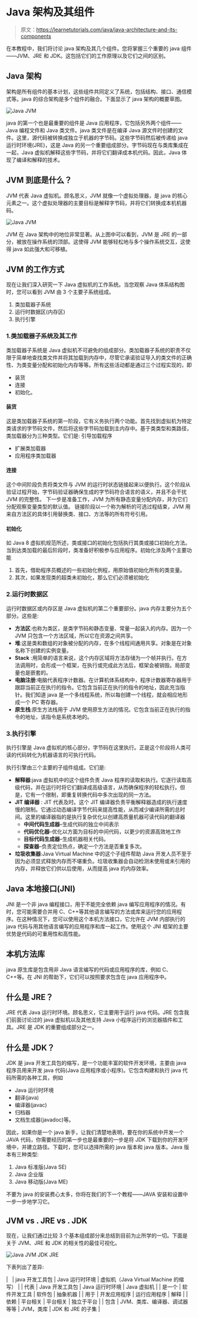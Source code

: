 # Java 架构及其组件

> 原文：<https://learnetutorials.com/java/java-architecture-and-its-components>

在本教程中，我们将讨论 java 架构及其几个组件。您将掌握三个重要的 java 组件——JVM、JRE 和 JDK。这包括它们的工作原理以及它们之间的区别。

## Java 架构

架构是所有组件的基本计划，这些组件共同定义了系统，包括结构、接口、通信模式等。java 的综合架构是多个组件的融合。下面显示了 java 架构的概要草图。

![Java JVM](img/a2168be3af1cd528e80236013ce1c0e1.png)

java 的第一个也是最重要的组件是 Java 应用程序，它包括另外两个组件——Java 编程文件和 Java 类文件。java 类文件是在编译 Java 源文件时创建的文件。这里，源代码被转换成独立于机器的字节码。这些字节码然后被传递给 java 运行时环境(JRE)，这是 Java 的另一个重要组成部分。字节码现在与类库集成在一起，Java 虚拟机解释这些字节码，并将它们翻译成本机代码。因此，Java 体现了编译和解释的技术。

## JVM 到底是什么？

JVM 代表 Java 虚拟机。顾名思义，JVM 就像一个虚拟处理器，是 java 的核心元素之一。这个虚拟处理器的主要目标是解释字节码，并将它们转换成本机机器码。

![Java JVM](img/c8cc484b916381cbbff1224f41a65917.png)

JVM 在 Java 架构中的地位非常显著。从上图中可以看到，JVM 是 JRE 的一部分，被放在操作系统的顶部。这使得 JVM 能够轻松地与多个操作系统交互，这使得 java 如此强大和可移植。

## JVM 的工作方式

现在让我们深入研究一下 Java 虚拟机的工作系统。当您观察 Java 体系结构图时，您可以看到 JVM 由 3 个主要子系统组成。

1.  类加载器子系统
2.  运行时数据区(内存区)
3.  执行引擎

### 1.类加载器子系统及其工作

类加载器子系统是 Java 虚拟机不可避免的组成部分。类加载器子系统的职责不仅限于简单地查找类文件并将其加载到内存中，尽管它承诺验证导入的类文件的正确性、为类变量分配和初始化内存等等。所有这些活动都是通过三个过程实现的，即

*   装货
*   连接
*   初始化。

#### 装货

这是类加载器子系统的第一阶段，它有义务执行两个功能。首先找到虚拟机为特定类请求的字节码文件，然后将这些字节码加载到主内存中。基于类类型和类路径，类加载器分为三种类型。它们是:
引导加载程序

*   扩展类加载器
*   应用程序类加载器

#### 连接

这个中间阶段负责将类文件与 JVM 的运行时状态链接起来以便执行。这个阶段从验证过程开始，字节码验证器确保生成的字节码符合语言的语义，并且不会干扰 JVM 的完整性。
下一步是准备工作，JVM 为所有静态变量分配内存，并为它们分配观察变量类型的默认值。
链接阶段以一个称为解析的可选过程结束，JVM 用来自方法区的具体引用替换类、接口、方法等的所有符号引用。

#### 初始化

如 Java 8 虚拟机规范所述，类或接口的初始化包括执行其类或接口初始化方法。
当到达类加载的最后阶段时，类准备好积极参与应用程序。初始化涉及两个主要功能

1.  首先，借助程序员概述的一些初始化例程，用原始值初始化所有的类变量。
2.  其次，如果发现类的超类未初始化，那么它们必须被初始化

### 2.运行时数据区

运行时数据区或内存区是 Java 虚拟机的第二个重要部分。java 内存主要分为五个部分。这些是:

*   **方法区**:也称为类区，是类字节码和静态变量、常量一起装入的内存。因为一个 JVM 只包含一个方法区域，所以它在资源之间共享。
*   **堆**:这是类和数组的对象被分配的内存，在多个线程间通用共享。对象是在对象名称下创建的实例变量。
*   **Stack** :用简单的语言来说，这个内存区域将方法存储为一个帧并执行。在方法调用时，会形成一个框架，在执行或完成此方法后，框架会被销毁。局部变量也是嵌套的。
*   **电脑注册**:电脑代表程序计数器。在计算机体系结构中，程序计数器寄存器用于跟踪当前正在执行的指令。它包含当前正在执行的指令的地址，因此充当指针。我们知道 java 是一个多线程系统，所以每创建一个线程，就会相应地形成一个 PC 寄存器。
*   **原生栈**:原生方法栈用于 JVM 使用原生方法的情况。它包含当前正在执行的指令的地址，该指令是系统本地的。

### 3.执行引擎

执行引擎是 Java 虚拟机的核心部分，字节码在这里执行。正是这个阶段将人类可读的代码转化为机器语言的可执行代码。

执行引擎由三个主要的子组件组成。它们是:

*   **解释器**:java 虚拟机中的这个组件负责 Java 程序的读取和执行。它逐行读取高级代码，并在运行时将它们翻译成高级语言，从而确保程序的轻松执行。但是，它有一个限制，即重复转换代码中多次出现的同一方法。
*   **JIT 编译器** : JIT 代表及时。这个 JIT 编译器负责平衡解释器造成的执行速度慢的限制。它通过动态编译字节代码来提高性能，从而减少编译所需的总时间。这里的编译器指的是执行复杂优化以创建高质量机器可读代码的翻译器
    *   **中间代码生成器**–生成代码的独立中间表示
    *   **代码优化器**–优化以方面为目标的中间代码，以更少的资源高效地工作
    *   **目标代码生成器**–生成机器相关代码。
    *   **探查器**–负责定位热点，确定一个方法是否重复多次。
*   **垃圾收集器**:Java Virtual Machine 中的这个子组件帮助 Java 开发人员不至于因为必须显式释放内存而不堪重负。垃圾收集器会自动检测未使用或未引用的内存，并释放它们供以后使用，从而提高 java 的内存效率。

## Java 本地接口(JNI)

JNI 是一个非 java 编程接口，用于不能完全依赖 java 编写应用程序的情况。有时，您可能需要合并用 C、C++等其他语言编写的方法或库来运行您的应用程序。在这种情况下，您可以使用这个本机方法接口，它允许在 JVM 内部执行的 java 代码与用其他语言编写的应用程序和库一起工作。使用这个 JNI 框架的主要优势是代码的可重用性和高性能。

## 本机方法库

java 原生库是包含用非 Java 语言编写的代码或应用程序的库，例如 C、C++等。在 JNI 的帮助下，它们可以按照要求包含在 java 应用程序中。

## 什么是 JRE？

JRE 代表 Java 运行时环境。顾名思义，它主要用于运行 java 代码。JRE 包含我们前面讨论过的 java 虚拟机以及其他支持 Java 小程序运行的浏览器插件和工具。JRE 是 JDK 的重要组成部分之一。

## 什么是 JDK？

JDK 是 java 开发工具包的缩写，是一个功能丰富的软件开发环境，主要由 java 程序员用来开发 java 代码(Java 应用程序或小程序)。它包含构建和执行 java 代码所需的各种工具，例如

*   Java 运行时环境
*   翻译(java)
*   编译器(javac)
*   归档器
*   文档生成器(javadoc)等。

因此，如果你是一个 java 新手，让我们清楚地表明，要在你的系统中开发一个 JAVA 代码，你需要经历的第一步也是最重要的一步是将 JDK 下载到你的开发环境中，并建立路径。下载时，您可以选择所需的 java 版本和 java 版本。Java 版本有三种类型:

1.  Java 标准版(Java SE)
2.  Java 企业版
3.  Java 移动版(Java ME)

不要为 java 的安装费心太多，你将在我们的下一个教程——JAVA 安装和设置中一步一步地学习它。

## JVM vs . JRE vs . JDK

现在，让我们通过比较 3 个基本组成部分来总结到目前为止所学的一切。下面是关于 JVM、JRE 和 JDK 的相关性的最佳可视化。

![Java JVM JDK JRE](img/daf87717bc07126f721ccc1a12a24136.png)

下表列出了差异:

|   | java 开发工具包 | Java 运行时环境 | 虚拟机（Java Virtual Machine 的缩写） |
| 代表 | Java 开发工具包 | Java 运行时环境 | Java 虚拟机 |
| 是一个 | 软件开发工具 | 软件包 | 抽象机器 |
| 用于 | 开发应用程序 | 运行应用程序 | 解释 |
| 依赖 | 平台相关 | 平台相关 | 独立于平台 |
| 包含 | JVM、类库、编译器、调试器等等 | JVM，类库 | JDK 和 JRE 的子集 |